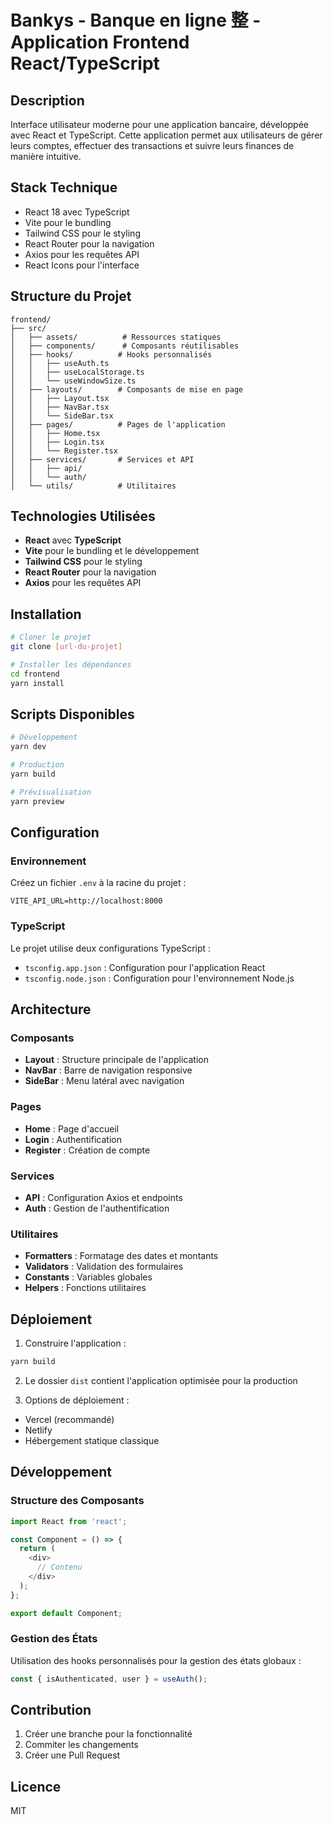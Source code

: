 # Bankys - Banque en ligne 整 - Application Frontend React/TypeScript

## Description

Interface utilisateur moderne pour une application bancaire, développée avec React et TypeScript. Cette application permet aux utilisateurs de gérer leurs comptes, effectuer des transactions et suivre leurs finances de manière intuitive.

## Stack Technique

- React 18 avec TypeScript
- Vite pour le bundling
- Tailwind CSS pour le styling
- React Router pour la navigation
- Axios pour les requêtes API
- React Icons pour l'interface

## Structure du Projet

```
frontend/
├── src/
│   ├── assets/          # Ressources statiques
│   ├── components/      # Composants réutilisables
│   ├── hooks/          # Hooks personnalisés
│   │   ├── useAuth.ts
│   │   ├── useLocalStorage.ts
│   │   └── useWindowSize.ts
│   ├── layouts/        # Composants de mise en page
│   │   ├── Layout.tsx
│   │   ├── NavBar.tsx
│   │   └── SideBar.tsx
│   ├── pages/          # Pages de l'application
│   │   ├── Home.tsx
│   │   ├── Login.tsx
│   │   └── Register.tsx
│   ├── services/       # Services et API
│   │   ├── api/
│   │   └── auth/
│   └── utils/          # Utilitaires
```

## Technologies Utilisées

- **React** avec **TypeScript**
- **Vite** pour le bundling et le développement
- **Tailwind CSS** pour le styling
- **React Router** pour la navigation
- **Axios** pour les requêtes API

## Installation

```bash
# Cloner le projet
git clone [url-du-projet]

# Installer les dépendances
cd frontend
yarn install
```

## Scripts Disponibles

```bash
# Développement
yarn dev

# Production
yarn build

# Prévisualisation
yarn preview
```

## Configuration

### Environnement

Créez un fichier `.env` à la racine du projet :

```env
VITE_API_URL=http://localhost:8000
```

### TypeScript

Le projet utilise deux configurations TypeScript :

- `tsconfig.app.json` : Configuration pour l'application React
- `tsconfig.node.json` : Configuration pour l'environnement Node.js

## Architecture

### Composants

- **Layout** : Structure principale de l'application
- **NavBar** : Barre de navigation responsive
- **SideBar** : Menu latéral avec navigation

### Pages

- **Home** : Page d'accueil
- **Login** : Authentification
- **Register** : Création de compte

### Services

- **API** : Configuration Axios et endpoints
- **Auth** : Gestion de l'authentification

### Utilitaires

- **Formatters** : Formatage des dates et montants
- **Validators** : Validation des formulaires
- **Constants** : Variables globales
- **Helpers** : Fonctions utilitaires

## Déploiement

1. Construire l'application :

```bash
yarn build
```

2. Le dossier `dist` contient l'application optimisée pour la production

3. Options de déploiement :

- Vercel (recommandé)
- Netlify
- Hébergement statique classique

## Développement

### Structure des Composants

```typescript
import React from 'react';

const Component = () => {
  return (
    <div>
      // Contenu
    </div>
  );
};

export default Component;
```

### Gestion des États

Utilisation des hooks personnalisés pour la gestion des états globaux :

```typescript
const { isAuthenticated, user } = useAuth();
```

## Contribution

1. Créer une branche pour la fonctionnalité
2. Commiter les changements
3. Créer une Pull Request

## Licence

MIT
